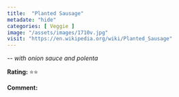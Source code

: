 ```yaml
---
title:  "Planted Sausage"
metadate: "hide"
categories: [ Veggie ]
image: "/assets/images/1710v.jpg"
visit: "https://en.wikipedia.org/wiki/Planted_Sausage"
---
```


_-- with onion sauce and polenta_

**Rating:** ⭐️⭐️  
  
**Comment:**
